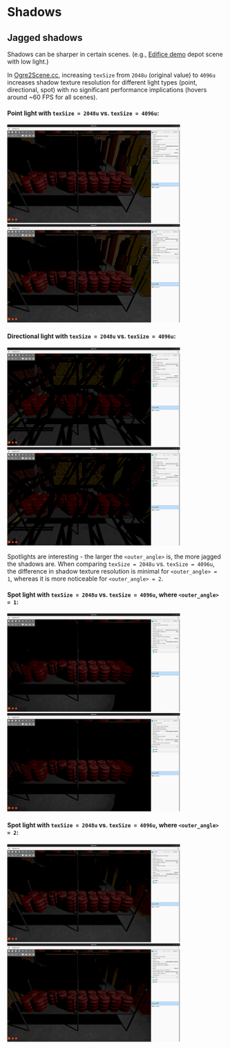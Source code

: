 # Shadows

## Jagged shadows

Shadows can be sharper in certain scenes. (e.g., [Edifice demo](https://app.gazebosim.org/OpenRobotics/fuel/worlds/Edifice%20demo) depot scene with low light.)

In [Ogre2Scene.cc](https://github.com/gazebosim/gz-rendering/blob/gz-rendering8/ogre2/src/Ogre2Scene.cc#L654), increasing `texSize` from `2048u` (original value) to `4096u` increases shadow texture resolution for different light types (point, directional, spot) with no significant performance implications (hovers around ~60 FPS for all scenes).

#### Point light with `texSize = 2048u` vs. `texSize = 4096u`:

<img src="./jagged shadows texSize/point light texsize 2048u.png" width ="400"/> <img src="./jagged shadows texSize/point light texsize 4096u.png" width ="400"/>

#### Directional light with `texSize = 2048u` vs. `texSize = 4096u`:

<img src="./jagged shadows texSize/directional light texsize 2048u.png" width ="400"/> <img src="./jagged shadows texSize/directional light texsize 4096u.png" width ="400"/>

Spotlights are interesting - the larger the `<outer_angle>` is, the more jagged the shadows are. When comparing `texSize = 2048u` vs. `texSize = 4096u`, the difference in shadow texture resolution is minimal for `<outer_angle> = 1`, whereas it is more noticeable for `<outer_angle> = 2`.

#### Spot light with `texSize = 2048u` vs. `texSize = 4096u`, where `<outer_angle> = 1`:

<img src="./jagged shadows texSize/spot light outang 1 texsize 2048u.png" width ="400"/> <img src="./jagged shadows texSize/spot light outang 1 texsize 4096u.png" width ="400"/>

#### Spot light with `texSize = 2048u` vs. `texSize = 4096u`, where `<outer_angle> = 2`:

<img src="./jagged shadows texSize/spot light outang 2 texsize 2048u.png" width ="400"/> <img src="./jagged shadows texSize/spot light outang 2 texsize 4096u.png" width ="400"/>